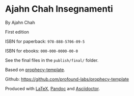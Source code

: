 Ajahn Chah Insegnamenti
==============

By Ajahn Chah

First edition

ISBN for paperback: `978-888-5706-09-5`

ISBN for ebooks: `000-000-0000-00-0`

See the final files in the `publish/final/` folder.

Based on [prophecy-template].

Github: <https://github.com/profound-labs/prophecy-template>

Produced with [LaTeX], [Pandoc] and [Asciidoctor].

[prophecy-template]: https://github.com/profound-labs/prophecy-template

[LaTeX]: http://latex-project.org/

[Pandoc]: http://pandoc.org/

[Asciidoctor]: http://asciidoctor.org/

